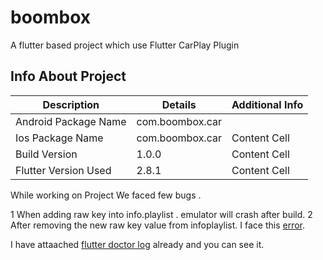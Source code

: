 # boombox

A flutter based project which use Flutter CarPlay Plugin


## Info About Project

| Description  | Details | Additional Info | 
| ------------- | ------------- | ------------- | 
| Android Package Name  | com.boombox.car  |
| Ios Package Name  | com.boombox.car  | Content Cell  |
| Build Version  | 1.0.0  | Content Cell  |
| Flutter Version Used  | 2.8.1  | Content Cell  |

While working on Project We faced few bugs .

1 When adding raw key into info.playlist . emulator will crash after build.
2 After removing the new raw key value from infoplaylist. I  face this [error](errorLog.txt).

I have attaached [flutter doctor log](flutterLog.txt) already and you can see it.



